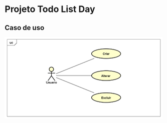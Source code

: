 # Projeto Todo List Day


## Caso de uso
![img](https://github.com/ChristianoPiccinin/todo-list-day/blob/master/img/usecase.png)